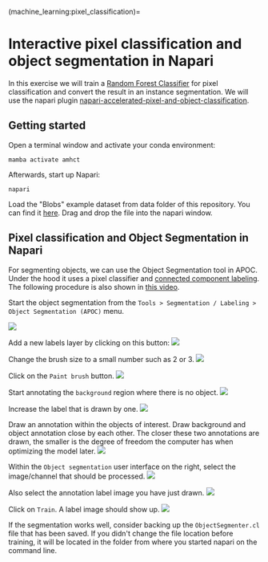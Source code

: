 (machine_learning:pixel_classification)=
# Interactive pixel classification and object segmentation in Napari

In this exercise we will train a [Random Forest Classifier](https://en.wikipedia.org/wiki/Random_forest) for pixel classification and convert the result in an instance segmentation.
We will use the napari plugin [napari-accelerated-pixel-and-object-classification](https://www.napari-hub.org/plugins/napari-accelerated-pixel-and-object-classification).

## Getting started

Open a terminal window and activate your conda environment:

```
mamba activate amhct
```

Afterwards, start up Napari:

```
napari
```

Load the "Blobs" example dataset from data folder of this repository. You can find it [here](https://github.com/BiAPoL/AMHCT_Bio_Image_Analysis_2025/blob/main/data/blobs.tif). Drag and drop the file into the napari window.

## Pixel classification and Object Segmentation in Napari

For segmenting objects, we can use the Object Segmentation tool in APOC. 
Under the hood it uses a pixel classifier and [connected component labeling](https://en.wikipedia.org/wiki/Connected-component_labeling). 
The following procedure is also shown in [this video](apoc_object_segmentation.mp4).

Start the object segmentation from the `Tools > Segmentation / Labeling > Object Segmentation (APOC)` menu.

![](apoc2.png)

Add a new labels layer by clicking on this button:
![](apoc3.png)

Change the brush size to a small number such as 2 or 3.
![](apoc4.png)

Click on the `Paint brush` button.
![](apoc5.png)

Start annotating the `background` region where there is no object.
![](apoc6.png)

Increase the label that is drawn by one.
![](apoc7.png)

Draw an annotation within the objects of interest. Draw background and object annotation close by each other. The closer these two annotations are drawn, the smaller is the degree of freedom the computer has when optimizing the model later.
![](apoc8.png)

Within the `Object segmentation` user interface on the right, select the image/channel that should be processed.
![](apoc9.png)

Also select the annotation label image you have just drawn.
![](apoc10.png)

Click on `Train`. A label image should show up.
![](apoc11.png)

If the segmentation works well, consider backing up the `ObjectSegmenter.cl` file that has been saved. 
If you didn't change the file location before training, it will be located in the folder from where you started napari on the command line.